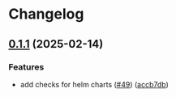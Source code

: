 # Changelog

## [0.1.1](https://github.com/agntcy/agp/compare/agp-helm-v0.1.0...agp-helm-v0.1.1) (2025-02-14)


### Features

* add checks for helm charts ([#49](https://github.com/agntcy/agp/issues/49)) ([accb7db](https://github.com/agntcy/agp/commit/accb7db30da76dfa7c7eab8688edda6cfad9c768))
